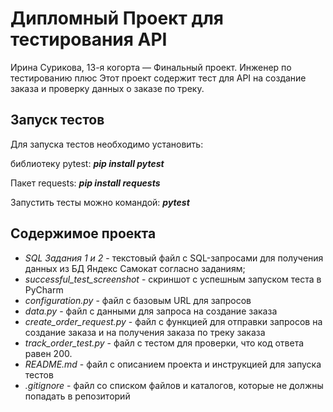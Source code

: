 # Дипломный Проект для тестирования API  
Ирина Сурикова, 13-я когорта — Финальный проект. Инженер по тестированию плюс
Этот проект содержит тест для API на создание заказа и проверку данных о заказе по треку.

## Запуск тестов

Для запуска тестов необходимо установить:

библиотеку pytest: **_pip install pytest_**

Пакет requests: **_pip install requests_**

Запустить тесты можно командой: **_pytest_**


## Содержимое проекта

* _SQL Задания 1 и 2_ - текстовый файл с SQL-запросами для получения данных из БД Яндекс Самокат согласно заданиям;
* _successful_test_screenshot_ - скриншот с успешным запуском теста в PyCharm
* _configuration.py_ - файл с базовым URL для запросов
* _data.py_ - файл с данными для запроса на создание заказа
* _create_order_request.py_ - файл с функцией для отправки запросов на создание заказа и на получения заказа по треку заказа
* _track_order_test.py_ - файл с тестом для проверки, что код ответа равен 200.
* _README.md_ - файл с описанием проекта и инструкцией для запуска тестов
* _.gitignore_ - файл со списком файлов и каталогов, которые не должны попадать в репозиторий
